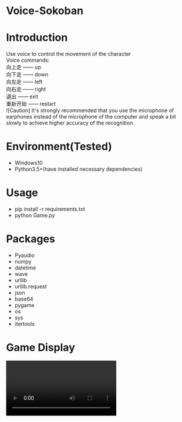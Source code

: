 # Voice-Sokoban
# Introduction
 Use voice to control the movement of the character  
 Voice commands:  
 向上走 —— up  
 向下走 —— down  
 向左走 —— left  
 向右走 —— right  
 退出   —— exit  
 重新开始 —— restart  
![Caution] It's strongly recommended that you use the microphone of earphones instead of the microphone of the computer and speak a bit slowly to achieve higher accuracy of the recognition.

# Environment(Tested)
- Windows10
- Python3.5+(have installed necessary dependencies)

# Usage
- pip install -r requirements.txt
- python Game.py

# Packages
- Pyaudio
- numpy
- datetime
- wave
- urllib
- urllib.request
- json
- base64
- pygame
- os
- sys
- itertools

# Game Display
![demo](Demo.mp4)
